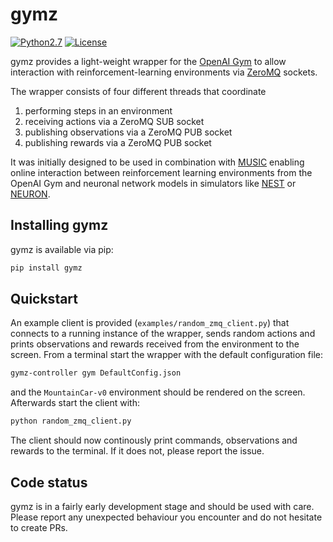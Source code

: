 # gymz
[![Python2.7](https://img.shields.io/badge/python-2.7-blue.svg)](https://www.python.org/)
[![License](http://img.shields.io/:license-MIT-green.svg)](https://opensource.org/licenses/MIT)

gymz provides a light-weight wrapper for the [OpenAI Gym](https://gym.openai.com/) to allow interaction with reinforcement-learning environments via [ZeroMQ](http://zeromq.org/) sockets.

The wrapper consists of four different threads that coordinate

1. performing steps in an environment
2. receiving actions via a ZeroMQ SUB socket
3. publishing observations via a ZeroMQ PUB socket
4. publishing rewards via a ZeroMQ PUB socket

It was initially designed to be used in combination with [MUSIC](https://github.com/incf-music) enabling online interaction between reinforcement learning environments from the OpenAI Gym and neuronal network models in simulators like [NEST](http://nest-simulator.org/) or [NEURON](http://www.neuron.yale.edu/neuron/).

## Installing gymz
gymz is available via pip:

```bash
pip install gymz
```

## Quickstart
An example client is provided (`examples/random_zmq_client.py`) that connects to a running instance of the wrapper, sends random actions and prints observations and rewards received from the environment to the screen. From a terminal start the wrapper with the default configuration file:

```bash
gymz-controller gym DefaultConfig.json
```

and the `MountainCar-v0` environment should be rendered on the screen. Afterwards start the client with:

```bash
python random_zmq_client.py
```

The client should now continously print commands, observations and rewards to the terminal. If it does not, please report the issue.

## Code status
gymz is in a fairly early development stage and should be used with care. Please report any unexpected behaviour you encounter and do not hesitate to create PRs.
